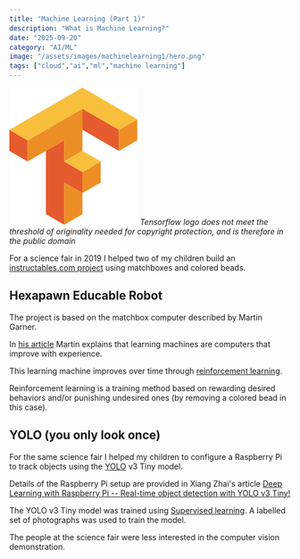 ```yaml
---
title: "Machine Learning (Part 1)"
description: "What is Machine Learning?"
date: "2025-09-20"
category: "AI/ML"
image: "/assets/images/machinelearning1/hero.png"
tags: ["cloud","ai","ml","machine learning"]
---
```


![](/assets/images/machinelearning1/tensorflow-logo.svg)
*Tensorflow logo does not meet the threshold of originality needed for copyright protection, and is therefore in the public domain*


For a science fair in 2019 I helped two of my children build an [instructables.com project](https://www.instructables.com/Matchbox-Mini-Chess-Learning-Machine/?fbclid=IwAR0g2mf_HQBxdJJIuQaeSfAbF3Hui4QoTPBuI18YoYVlKFIr4Bv8OX0diTw) using matchboxes and colored beads.


## Hexapawn Educable Robot

The project is based on the matchbox computer described by Martin Garner.

In [his article](https://www.cs.williams.edu/~freund/cs136-073/GardnerHexapawn.pdf) Martin explains that learning machines are computers that improve with experience.

This learning machine improves over time through [reinforcement learning](https://www.techtarget.com/searchenterpriseai/definition/reinforcement-learning).

Reinforcement learning is a training method based on rewarding desired behaviors and/or punishing undesired ones (by removing a colored bead in this case).


## YOLO (you only look once)

For the same science fair I helped my children to configure a Raspberry Pi to track objects using the [YOLO](https://www.v7labs.com/blog/yolo-object-detection) v3 Tiny model.

Details of the Raspberry Pi setup are provided in Xiang Zhai's article [Deep Learning with Raspberry Pi -- Real-time object detection with YOLO v3 Tiny!](https://funofdiy.blogspot.com/2018/08/deep-learning-with-raspberry-pi-real.html)

The YOLO v3 Tiny model was trained using [Supervised learning](https://www.ibm.com/cloud/learn/supervised-learning). A labelled set of photographs was used to train the model.

The people at the science fair were less interested in the computer vision demonstration.

